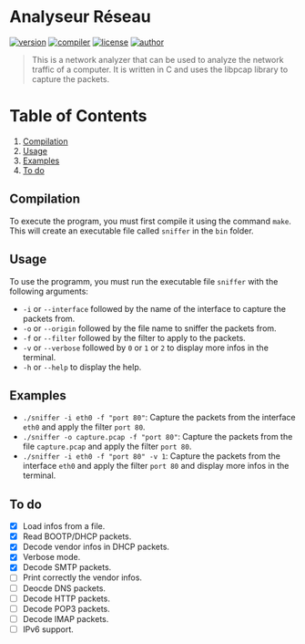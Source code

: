 # Analyseur Réseau 
[![version](https://img.shields.io/badge/version-0.0.1-blue.svg)](https://github.com/LosKeeper/analyseur-reseau)
[![compiler](https://img.shields.io/badge/compiler-g++-red.svg)](https://github.com/LosKeeper/jeu-echecs-cpp/blob/main/Makefile)
[![license](https://img.shields.io/badge/license-GPL_3.0-yellow.svg)](https://github.com/LosKeeper/analyseur-reseau/blob/main/LICENSE)
[![author](https://img.shields.io/badge/author-LosKeeper-blue)](https://github.com/LosKeeper)
> This is a network analyzer that can be used to analyze the network traffic of a computer. It is written in C and uses the libpcap library to capture the packets.

# Table of Contents
1. [Compilation](#compilation)
2. [Usage](#usage)
3. [Examples](#examples)
4. [To do](#to-do)


## Compilation
To execute the program, you must first compile it using the command `make`. This will create an executable file called `sniffer` in the `bin` folder.

## Usage
To use the programm, you must run the executable file `sniffer` with the following arguments:
* `-i` or `--interface` followed by the name of the interface to capture the packets from.
* `-o` or `--origin`    followed by the file name to sniffer the packets from.
* `-f` or `--filter`    followed by the filter to apply to the packets.
* `-v` or `--verbose`   followed by `0` or `1` or `2` to display more infos in the terminal.
* `-h` or `--help`      to display the help.

## Examples
* `./sniffer -i eth0 -f "port 80"`: Capture the packets from the interface `eth0` and apply the filter `port 80`.
* `./sniffer -o capture.pcap -f "port 80"`: Capture the packets from the file `capture.pcap` and apply the filter `port 80`.
* `./sniffer -i eth0 -f "port 80" -v 1`: Capture the packets from the interface `eth0` and apply the filter `port 80` and display more infos in the terminal.

## To do
- [x] Load infos from a file.
- [x] Read BOOTP/DHCP packets.
- [x] Decode vendor infos in DHCP packets.
- [x] Verbose mode.
- [x] Decode SMTP packets.
- [ ] Print correctly the vendor infos.
- [ ] Deocde DNS packets.
- [ ] Decode HTTP packets.
- [ ] Decode POP3 packets.
- [ ] Decode IMAP packets.
- [ ] IPv6 support.